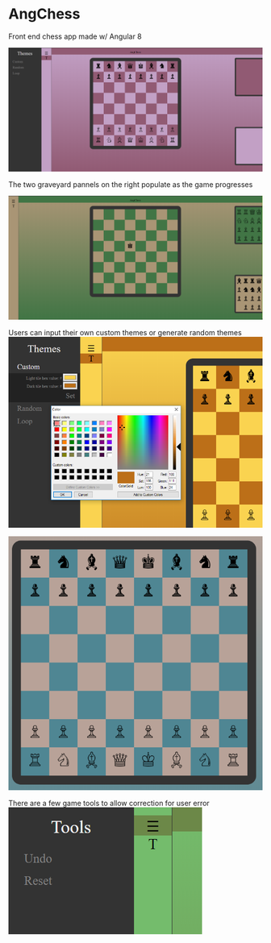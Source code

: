 # AngChess
Front end chess app made w/ Angular 8


![](https://github.com/4ist/AngChess/blob/master/screenshots/pinkPurp.PNG)

The two graveyard pannels on the right populate as the game progresses

![](https://github.com/4ist/AngChess/blob/master/screenshots/showGraveyard.PNG)

Users can input their own custom themes or generate random themes
![](https://github.com/4ist/AngChess/blob/master/screenshots/customTheme.PNG)

![](https://github.com/4ist/AngChess/blob/master/screenshots/BoardCloseup.PNG)



There are a few game tools to allow correction for user error
![](https://github.com/4ist/AngChess/blob/master/screenshots/toolsNav.PNG)
